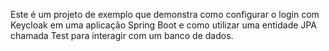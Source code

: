 Este é um projeto de exemplo que demonstra como configurar o login com Keycloak em uma aplicação Spring Boot e como utilizar uma entidade JPA chamada Test para interagir com um banco de dados.

